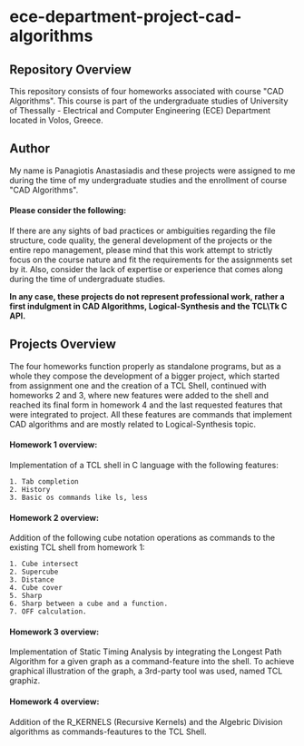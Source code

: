 # ece-department-project-cad-algorithms

## Repository Overview 

This repository consists of four homeworks associated with course "CAD Algorithms". This course is part of the undergraduate studies of University of Thessally - Electrical and Computer Engineering (ECE) Department located in Volos, Greece.

## Author

My name is Panagiotis Anastasiadis and these projects were assigned to me during the time of my undergraduate studies and the enrollment of course "CAD Algorithms".

#### Please consider the following:

 If there are any sights of bad practices or ambiguities regarding the file structure, code quality, the general development of the projects or the entire repo management, please mind that this work attempt to strictly focus on the course nature and fit the requirements for the assignments set by it. Also, consider the lack of expertise or experience that comes along during the time of undergraduate studies. 

**In any case, these projects do not represent professional work, rather a first indulgment in CAD Algorithms, Logical-Synthesis and the TCL\Tk C API.** 

## Projects Overview

The four homeworks function properly as standalone programs, but as a whole they compose the development of a bigger project, which started from assignment one and the creation of a TCL Shell, continued with homeworks 2 and 3, where new features were added to the shell and reached its final form in homework 4 and the last requested features that were integrated to project. All these features are commands that implement CAD algorithms and are mostly related to Logical-Synthesis topic. 

#### Homework 1 overview: 

Implementation of a TCL shell in C language with the following features:

    1. Tab completion
    2. History
    3. Basic os commands like ls, less

#### Homework 2 overview:

Addition of the following cube notation operations as commands to the existing TCL shell from homework 1:
    
    1. Cube intersect
    2. Supercube
    3. Distance 
    4. Cube cover
    5. Sharp 
    6. Sharp between a cube and a function.
    7. OFF calculation.
    
 #### Homework 3 overview:
 
 Implementation of Static Timing Analysis by integrating the Longest Path Algorithm for a given graph as a command-feature into the shell. To achieve graphical illustration of the graph, a 3rd-party tool was used, named TCL graphiz.
 
 #### Homework 4 overview:
 
 Addition of the R_KERNELS (Recursive Kernels) and the Algebric Division algorithms as commands-feautures to the TCL Shell. 
 
 
